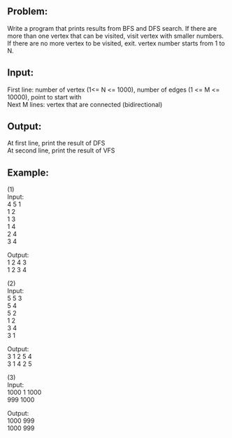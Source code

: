 Problem:
--------------
Write a program that prints results from BFS and DFS search. If there are more than one vertex that can be visited, visit vertex with smaller numbers. If there are no more vertex to be visited, exit. vertex number starts from 1 to N.

Input:
--------------
First line: number of vertex (1<= N <= 1000), number of edges (1 <= M <= 10000), point to start with  
Next M lines: vertex that are connected (bidirectional)  

Output:
--------------
At first line, print the result of DFS  
At second line, print the result of VFS  

Example:
--------------
(1)  
Input:  
4 5 1  
1 2  
1 3  
1 4  
2 4  
3 4  

Output:  
1 2 4 3  
1 2 3 4  

(2)  
Input:  
5 5 3  
5 4  
5 2  
1 2  
3 4  
3 1  

Output:  
3 1 2 5 4  
3 1 4 2 5  

(3)  
Input:   
1000 1 1000  
999 1000  

Output:  
1000 999  
1000 999  


